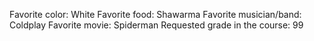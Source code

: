 Favorite color: White 
Favorite food: Shawarma 
Favorite musician/band: Coldplay 
Favorite movie: Spiderman
Requested grade in the course: 99
